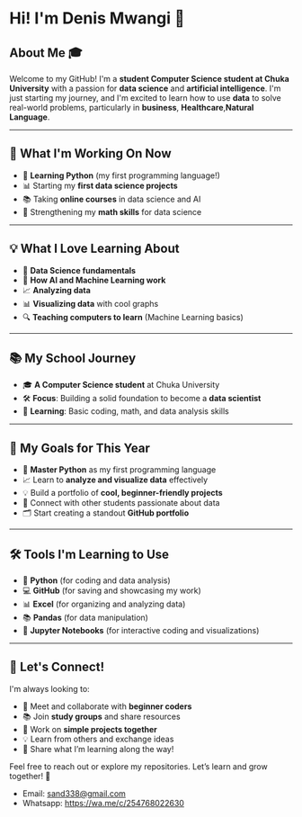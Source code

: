 # Hi! I'm Denis Mwangi 👋  

## About Me 🎓  
Welcome to my GitHub! I'm a **student Computer Science student at Chuka University** with a passion for **data science** and **artificial intelligence**. I'm just starting my journey, and I'm excited to learn how to use **data** to solve real-world problems, particularly in **business**, **Healthcare**,**Natural Language**.  

---

## 🚀 What I'm Working On Now  
- 🌟 **Learning Python** (my first programming language!)  
- 📊 Starting my **first data science projects**  
- 📚 Taking **online courses** in data science and AI  
- 🧮 Strengthening my **math skills** for data science  

---

## 💡 What I Love Learning About  
- 🧠 **Data Science fundamentals**  
- 🤖 **How AI and Machine Learning work**  
- 📈 **Analyzing  data**  
- 📊 **Visualizing data** with cool graphs  
- 🔍 **Teaching computers to learn** (Machine Learning basics)  

---

## 📚 My School Journey  
- 🎓 **A Computer Science student** at Chuka University  
- 🛠️ **Focus**: Building a solid foundation to become a **data scientist**  
- 🧮 **Learning**: Basic coding, math, and data analysis skills  

---

## 🎯 My Goals for This Year  
- 🐍 **Master Python** as my first programming language  
- 📈 Learn to **analyze and visualize data** effectively  
- 💡 Build a portfolio of **cool, beginner-friendly projects**  
- 🤝 Connect with other students passionate about data  
- 🗂️ Start creating a standout **GitHub portfolio**  

---

## 🛠️ Tools I'm Learning to Use  
- 🐍 **Python** (for coding and data analysis)  
- 💻 **GitHub** (for saving and showcasing my work)  
- 📊 **Excel** (for organizing and analyzing data)  
- 📚 **Pandas** (for data manipulation)  
- 📝 **Jupyter Notebooks** (for interactive coding and visualizations)  

---

## 🤝 Let's Connect!  
I'm always looking to:  
- 👋 Meet and collaborate with **beginner coders**  
- 📚 Join **study groups** and share resources  
- 🤝 Work on **simple projects together**  
- 💡 Learn from others and exchange ideas  
- 🌟 Share what I’m learning along the way!  

Feel free to reach out or explore my repositories. Let’s learn and grow together! 🚀  


- Email: sand338@gmail.com
- Whatsapp: https://wa.me/c/254768022630




